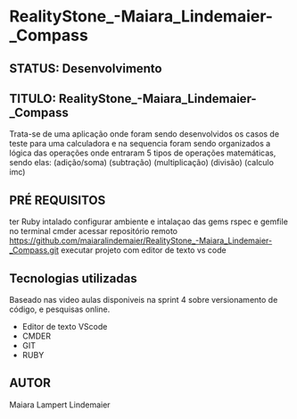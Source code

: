 # RealityStone_-Maiara_Lindemaier-_Compass

## STATUS: Desenvolvimento

## TITULO: RealityStone_-Maiara_Lindemaier-_Compass

Trata-se de uma aplicação onde foram sendo desenvolvidos os casos de teste para uma calculadora 
e na sequencia foram sendo organizados a lógica das operações onde entraram 5 tipos de operações matemáticas, sendo elas:
(adição/soma)
(subtração)
(multiplicação)
(divisão)
(calculo imc)

## PRÉ REQUISITOS

ter Ruby intalado
configurar ambiente e intalaçao das gems rspec e gemfile no terminal cmder
acessar repositório remoto https://github.com/maiaralindemaier/RealityStone_-Maiara_Lindemaier-_Compass.git
executar projeto com editor de texto vs code

## Tecnologias utilizadas

Baseado nas video aulas disponiveis na sprint 4 sobre versionamento de código, e pesquisas online.
 
 * Editor de texto VScode
 * CMDER
 * GIT
 * RUBY 
 
## AUTOR

Maiara Lampert Lindemaier
